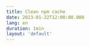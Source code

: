```yaml
---
title: Clean npm cache
date: 2023-01-22T12:00:00.000
lang: en
duration: 1min
layout: 'default'
---
```


<Title />

Today my disk is full :( Super unhappy.

```bash
npm cache clean --force
yarn cache clean
pnpm store prune
```

